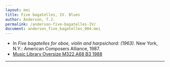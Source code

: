```yaml
---
layout: mei
title: Five bagatelles, IV. Blues
author: Anderson, T.J.
permalink: /anderson-five-bagatelles-IV/
document: anderson_five_bagatelles_004.mei
---
```


- In *Five bagatelles for oboe, violin and harpsichord: (1963).* New York, N.Y.: American Composers Alliance, 1987.
- <a href="https://tufts-primo.hosted.exlibrisgroup.com/permalink/f/bnf7qa/01TUN_ALMA2194856370003851" target="_blank">Music Library Oversize M322.A68 B3 1988</a>

---
